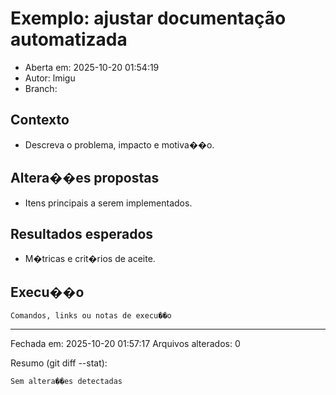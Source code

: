# Exemplo: ajustar documentação automatizada

- Aberta em: 2025-10-20 01:54:19
- Autor: lmigu
- Branch: 

## Contexto
- Descreva o problema, impacto e motiva��o.

## Altera��es propostas
- Itens principais a serem implementados.

## Resultados esperados
- M�tricas e crit�rios de aceite.

## Execu��o
```
Comandos, links ou notas de execu��o
```

---
Fechada em: 2025-10-20 01:57:17
Arquivos alterados: 0

Resumo (git diff --stat):
```
Sem altera��es detectadas
```

